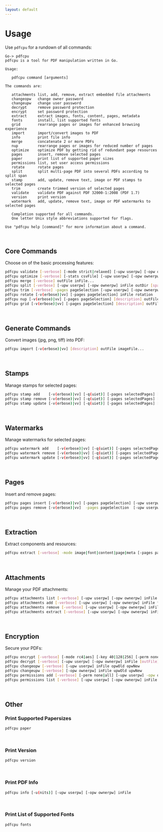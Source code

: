 ```yaml
---
layout: default
---
```


# Usage

Use `pdfcpu` for a rundown of all commands:

```
Go-> pdfcpu
pdfcpu is a tool for PDF manipulation written in Go.

Usage:

   pdfcpu command [arguments]

The commands are:

   attachments list, add, remove, extract embedded file attachments
   changeopw   change owner password
   changeupw   change user password
   decrypt     remove password protection
   encrypt     set password protection
   extract     extract images, fonts, content, pages, metadata
   fonts       install, list supported fonts
   grid        rearrange pages or images for enhanced browsing experience
   import      import/convert images to PDF
   info        print file info
   merge       concatenate 2 or more PDFs
   nup         rearrange pages or images for reduced number of pages
   optimize    optimize PDF by getting rid of redundant page resources
   pages       insert, remove selected pages
   paper       print list of supported paper sizes
   permissions list, set user access permissions
   rotate      rotate pages
   split       split multi-page PDF into several PDFs according to split span
   stamp       add, update, remove text, image or PDF stamps to selected pages
   trim        create trimmed version of selected pages
   validate    validate PDF against PDF 32000-1:2008 (PDF 1.7)
   version     print version
   watermark   add, update, remove text, image or PDF watermarks to selected pages

   Completion supported for all commands.
   One letter Unix style abbreviations supported for flags.

Use "pdfcpu help [command]" for more information about a command.
```

<br>

## Core Commands

Choose on of the basic processing features:
```sh
pdfcpu validate [-verbose] [-mode strict|relaxed] [-upw userpw] [-opw ownerpw] inFile
pdfcpu optimize [-verbose] [-stats csvFile] [-upw userpw] [-opw ownerpw] inFile [outFile]
pdfcpu merge [-verbose] outFile inFile...
pdfcpu split [-verbose] [-upw userpw] [-opw ownerpw] inFile outDir [span]
pdfcpu trim [-verbose] -pages pageSelection [-upw userpw] [-opw ownerpw] inFile outFile
pdfcpu rotate [-v(erbose)|vv] [-pages pageSelection] inFile rotation
pdfcpu nup [-v(erbose)|vv] [-pages pageSelection] [description] outFile n inFile|imageFiles...
pdfcpu grid [-v(erbose)|vv] [-pages pageSelection] [description] outFile m n inFile|imageFiles...
```

<br>

## Generate Commands

Convert images (jpg, png, tiff) into PDF:
```sh
pdfcpu import [-v(erbose)|vv] [description] outFile imageFile...
```

<br>

## Stamps

Manage stamps for selected pages:
```sh
pdfcpu stamp add    [-v(erbose)|vv] [-q(uiet)] [-pages selectedPages] [-upw userpw] [-opw ownerpw] -mode text|image|pdf string|file description inFile [outFile]
pdfcpu stamp remove [-v(erbose)|vv] [-q(uiet)] [-pages selectedPages] [-upw userpw] [-opw ownerpw] inFile [outFile]
pdfcpu stamp update [-v(erbose)|vv] [-q(uiet)] [-pages selectedPages] [-upw userpw] [-opw ownerpw] -mode text|image|pdf string|file description inFile [outFile]
```

<br>

## Watermarks

Manage watermarks for selected pages:
```sh
pdfcpu watermark add    [-v(erbose)|vv] [-q(uiet)] [-pages selectedPages] [-upw userpw] [-opw ownerpw] -mode text|image|pdf string|file description inFile [outFile]
pdfcpu watermark remove [-v(erbose)|vv] [-q(uiet)] [-pages selectedPages] [-upw userpw] [-opw ownerpw] inFile [outFile]
pdfcpu watermark update [-v(erbose)|vv] [-q(uiet)] [-pages selectedPages] [-upw userpw] [-opw ownerpw] -mode text|image|pdf string|file description inFile [outFile]
```

<br>

## Pages

Insert and remove pages:
```sh
pdfcpu pages insert [-v(erbose)|vv] [-pages pageSelection] [-upw userpw] [-opw ownerpw] inFile [outFile]
pdfcpu pages remove [-v(erbose)|vv]  -pages pageSelection  [-upw userpw] [-opw ownerpw] inFile [outFile]
```

<br>

## Extraction

Extract components and resources:
```sh
pdfcpu extract [-verbose] -mode image|font|content|page|meta [-pages pageSelection] [-upw userpw] [-opw ownerpw] inFile outDir
```

<br>

## Attachments

Manage your PDF attachments:
```sh
pdfcpu attachments list [-verbose] [-upw userpw] [-opw ownerpw] inFile
pdfcpu attachments add [-verbose] [-upw userpw] [-opw ownerpw] inFile file...
pdfcpu attachments remove [-verbose] [-upw userpw] [-opw ownerpw] inFile [file...]
pdfcpu attachments extract [-verbose] [-upw userpw] [-opw ownerpw] inFile outDir [file...]
```

<br>

## Encryption

Secure your PDFs:
```sh
pdfcpu encrypt [-verbose] [-mode rc4|aes] [-key 40|128|256] [-perm none|all] [-upw userpw] -opw ownerpw inFile [outFile]
pdfcpu decrypt [-verbose] [-upw userpw] [-opw ownerpw] inFile [outFile]
pdfcpu changeopw [-verbose] [-upw userpw] inFile opwOld opwNew
pdfcpu changeupw [-verbose] [-opw ownerpw] inFile upwOld upwNew
pdfcpu permissions add [-verbose] [-perm none|all] [-upw userpw] -opw ownerpw inFile
pdfcpu permissions list [-verbose] [-upw userpw] [-opw ownerpw] inFile
```

<br>

## Other

### Print Supported Papersizes

```sh
pdfcpu paper
```

<br>

### Print Version

```sh
pdfcpu version
```

<br>

### Print PDF Info

```sh
pdfcpu info [-u(nits)] [-upw userpw] [-opw ownerpw] inFile
```

<br>

### Print List of Supported Fonts

```sh
pdfcpu fonts
```
